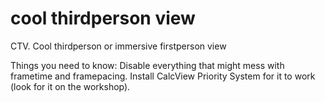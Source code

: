 # cool thirdperson view
 CTV. Cool thirdperson or immersive firstperson view

Things you need to know: Disable everything that might mess with frametime and framepacing. Install CalcView Priority System for it to work (look for it on the workshop).
